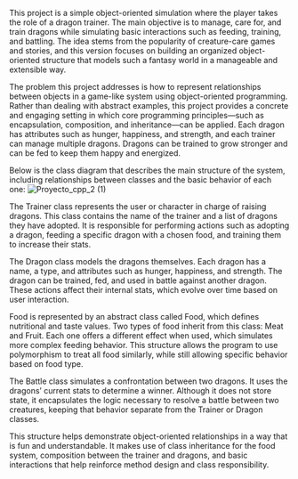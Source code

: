 This project is a simple object-oriented simulation where the player takes the role of a dragon trainer. The main objective is to manage, care for, and train dragons while simulating basic interactions such as feeding, training, and battling. The idea stems from the popularity of creature-care games and stories, and this version focuses on building an organized object-oriented structure that models such a fantasy world in a manageable and extensible way.

The problem this project addresses is how to represent relationships between objects in a game-like system using object-oriented programming. Rather than dealing with abstract examples, this project provides a concrete and engaging setting in which core programming principles—such as encapsulation, composition, and inheritance—can be applied. Each dragon has attributes such as hunger, happiness, and strength, and each trainer can manage multiple dragons. Dragons can be trained to grow stronger and can be fed to keep them happy and energized.

Below is the class diagram that describes the main structure of the system, including relationships between classes and the basic behavior of each one:
![Proyecto_cpp_2 (1)](https://github.com/user-attachments/assets/02ad268c-578b-4fcf-95e6-f873a12f9d85)


The Trainer class represents the user or character in charge of raising dragons. This class contains the name of the trainer and a list of dragons they have adopted. It is responsible for performing actions such as adopting a dragon, feeding a specific dragon with a chosen food, and training them to increase their stats.

The Dragon class models the dragons themselves. Each dragon has a name, a type, and attributes such as hunger, happiness, and strength. The dragon can be trained, fed, and used in battle against another dragon. These actions affect their internal stats, which evolve over time based on user interaction.

Food is represented by an abstract class called Food, which defines nutritional and taste values. Two types of food inherit from this class: Meat and Fruit. Each one offers a different effect when used, which simulates more complex feeding behavior. This structure allows the program to use polymorphism to treat all food similarly, while still allowing specific behavior based on food type.

The Battle class simulates a confrontation between two dragons. It uses the dragons’ current stats to determine a winner. Although it does not store state, it encapsulates the logic necessary to resolve a battle between two creatures, keeping that behavior separate from the Trainer or Dragon classes.

This structure helps demonstrate object-oriented relationships in a way that is fun and understandable. It makes use of class inheritance for the food system, composition between the trainer and dragons, and basic interactions that help reinforce method design and class responsibility.
